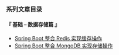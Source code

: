 ### 系列文章目录

#### 『 基础 – 数据存储篇 』

* [Spring Boot 整合 Redis 实现缓存操作](https://www.cnblogs.com/zyulike/p/12588226.html)
* [Spring Boot 整合 MongoDB 实现存储操作](https://www.cnblogs.com/zyulike/p/11958927.html)